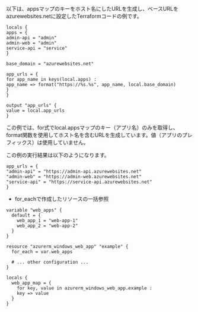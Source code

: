 以下は、appsマップのキーをホスト名にしたURLを生成し、ベースURLをazurewebsites.netに設定したTerraformコードの例です。

```hcl
locals {
apps = {
admin-api = "admin"
admin-web = "admin"
service-api = "service"
}

base_domain = "azurewebsites.net"

app_urls = {
for app_name in keys(local.apps) :
app_name => format("https://%s.%s", app_name, local.base_domain)
}
}

output "app_urls" {
value = local.app_urls
}
```

この例では、for式でlocal.appsマップのキー（アプリ名）のみを取得し、format関数を使用してホスト名を含むURLを生成しています。値（アプリのプレフィックス）は使用していません。

この例の実行結果は以下のようになります。

```
app_urls = {
"admin-api" = "https://admin-api.azurewebsites.net"
"admin-web" = "https://admin-web.azurewebsites.net"
"service-api" = "https://service-api.azurewebsites.net"
}
```


 - for_eachで作成したリソースの一括参照

```
variable "web_apps" {
  default = {
    web_app_1 = "web-app-1"
    web_app_2 = "web-app-2"
  }
}

resource "azurerm_windows_web_app" "example" {
  for_each = var.web_apps

  # ... other configuration ...
}

locals {
  web_app_map = {
    for key, value in azurerm_windows_web_app.example :
    key => value
  }
}

```
